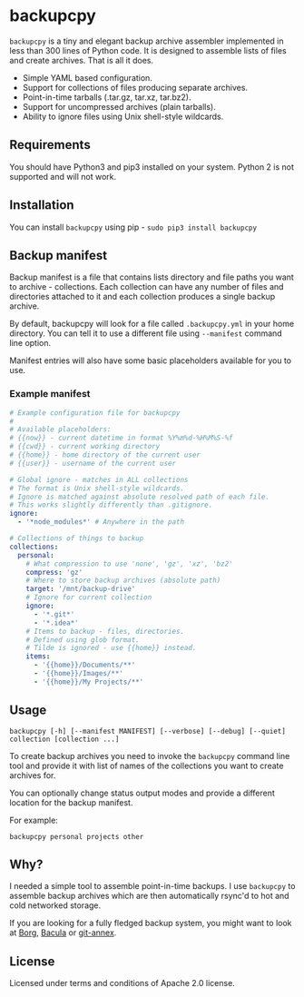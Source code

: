# backupcpy

`backupcpy` is a tiny and elegant backup archive assembler implemented in less than 300 lines of Python code. It is
designed to assemble lists of files and create archives. That is all it does.

- Simple YAML based configuration.
- Support for collections of files producing separate archives.
- Point-in-time tarballs (.tar.gz, tar.xz, tar.bz2).
- Support for uncompressed archives (plain tarballs).
- Ability to ignore files using Unix shell-style wildcards.

## Requirements

You should have Python3 and pip3 installed on your system. Python 2 is not supported and will not work.

## Installation

You can install `backupcpy` using pip - `sudo pip3 install backupcpy`

## Backup manifest

Backup manifest is a file that contains lists directory and file paths you want to archive - collections.
Each collection can have any number of files and directories attached to it and each collection produces a
 single backup archive.

By default, backupcpy will look for a file called `.backupcpy.yml` in your home directory. You can tell it to
use a different file using `--manifest` command line option.

Manifest entries will also have some basic placeholders available for you to use.

### Example manifest

```yaml
# Example configuration file for backupcpy
#
# Available placeholders:
# {{now}} - current datetime in format %Y%m%d-%H%M%S-%f
# {{cwd}} - current working directory
# {{home}} - home directory of the current user
# {{user}} - username of the current user

# Global ignore - matches in ALL collections
# The format is Unix shell-style wildcards.
# Ignore is matched against absolute resolved path of each file.
# This works slightly differently than .gitignore.
ignore:
  - '*node_modules*' # Anywhere in the path

# Collections of things to backup
collections:
  personal:
    # What compression to use 'none', 'gz', 'xz', 'bz2'
    compress: 'gz'
    # Where to store backup archives (absolute path)
    target: '/mnt/backup-drive'
    # Ignore for current collection
    ignore:
      - '*.git*'
      - '*.idea*'
    # Items to backup - files, directories.
    # Defined using glob format.
    # Tilde is ignored - use {{home}} instead.
    items:
      - '{{home}}/Documents/**'
      - '{{home}}/Images/**'
      - '{{home}}/My Projects/**'
```

## Usage

`backupcpy [-h] [--manifest MANIFEST] [--verbose] [--debug] [--quiet] collection [collection ...]`

To create backup archives you need to invoke the `backupcpy` command line tool and provide it with list of names of the
collections you want to create archives for.

You can optionally change status output modes and provide a different location for the backup manifest.

For example:

`backupcpy personal projects other`

## Why?

I needed a simple tool to assemble point-in-time backups. I use `backupcpy` to assemble backup archives which are
then automatically rsync'd to hot and cold networked storage.

If you are looking for a fully fledged backup system, you might want to look at [Borg](https://borgbackup.readthedocs.io),
[Bacula](https://www.bacula.org) or [git-annex](https://git-annex.branchable.com).

## License

Licensed under terms and conditions of Apache 2.0 license.
